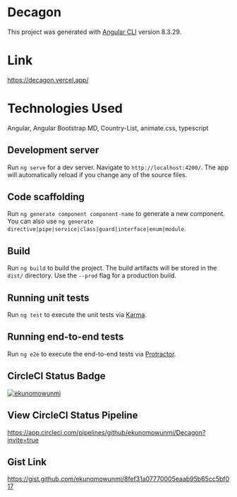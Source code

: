 # Decagon

This project was generated with [Angular CLI](https://github.com/angular/angular-cli) version 8.3.29.

# Link
https://decagon.vercel.app/

# Technologies Used
Angular, Angular Bootstrap MD, Country-List, animate.css, typescript

## Development server

Run `ng serve` for a dev server. Navigate to `http://localhost:4200/`. The app will automatically reload if you change any of the source files.

## Code scaffolding

Run `ng generate component component-name` to generate a new component. You can also use `ng generate directive|pipe|service|class|guard|interface|enum|module`.

## Build

Run `ng build` to build the project. The build artifacts will be stored in the `dist/` directory. Use the `--prod` flag for a production build.

## Running unit tests

Run `ng test` to execute the unit tests via [Karma](https://karma-runner.github.io).

## Running end-to-end tests

Run `ng e2e` to execute the end-to-end tests via [Protractor](http://www.protractortest.org/).

## CircleCI Status Badge
[![ekunomowunmi](https://circleci.com/gh/ekunomowunmi/Decagon.svg?style.svg&circle-token=0dfea163a0635a6e691c0c028c34e59153e1f04d)](https://circleci.com/gh/ekunomowunmi/circleci-docs)


## View CircleCI Status Pipeline
https://app.circleci.com/pipelines/github/ekunomowunmi/Decagon?invite=true

## Gist Link
https://gist.github.com/ekunomowunmi/8fef31a07770005eaab95b65cc5bf017
